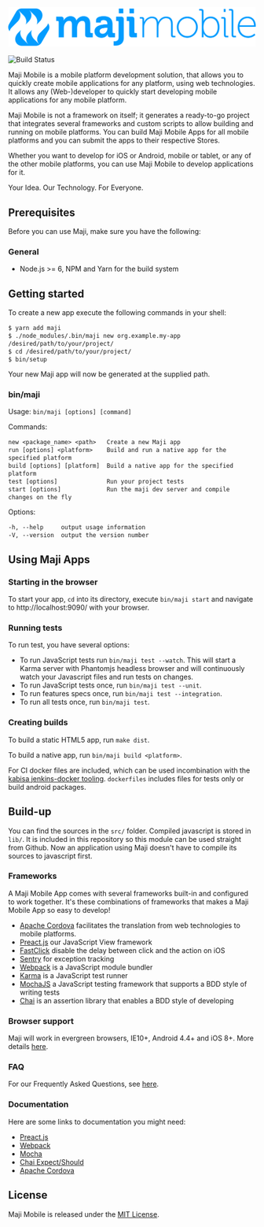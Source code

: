 ![Maji Mobile](img/maji-mobile-logo.png)

![Build Status](https://ci.kabisa.nl/buildStatus/icon?job=maji)

Maji Mobile is a mobile platform development solution, that allows you to quickly create mobile applications for any platform, using web technologies.
It allows any (Web-)developer to quickly start developing mobile applications for any mobile platform.

Maji Mobile is not a framework on itself; it generates a ready-to-go project that integrates several frameworks and custom scripts to allow building and running on mobile platforms. You can build Maji Mobile Apps for all mobile platforms and you can submit the apps to their respective Stores.

Whether you want to develop for iOS or Android, mobile or tablet, or any of the other mobile platforms, you can use Maji Mobile to develop applications for it.

Your Idea. Our Technology. For Everyone.

## Prerequisites

Before you can use Maji, make sure you have the following:

### General

* Node.js >= 6, NPM and Yarn for the build system

## Getting started

To create a new app execute the following commands in your shell:

```
$ yarn add maji
$ ./node_modules/.bin/maji new org.example.my-app /desired/path/to/your/project/
$ cd /desired/path/to/your/project/
$ bin/setup
```

Your new Maji app will now be generated at the supplied path.

### bin/maji

  Usage: `bin/maji [options] [command]`


  Commands:

    new <package_name> <path>   Create a new Maji app
    run [options] <platform>    Build and run a native app for the specified platform
    build [options] [platform]  Build a native app for the specified platform
    test [options]              Run your project tests
    start [options]             Run the maji dev server and compile changes on the fly

  Options:

    -h, --help     output usage information
    -V, --version  output the version number

## Using Maji Apps

### Starting in the browser

To start your app, `cd` into its directory, execute `bin/maji start` and navigate to http://localhost:9090/ with your browser.

### Running tests

To run test, you have several options:
* To run JavaScript tests run `bin/maji test --watch`. This will start a Karma server with Phantomjs headless browser and will continuously watch your Javascript files and run tests on changes.
* To run JavaScript tests once, run `bin/maji test --unit`.
* To run features specs once, run `bin/maji test --integration`.
* To run all tests once, run `bin/maji test`.

### Creating builds

To build a static HTML5 app, run `make dist`.

To build a native app, run `bin/maji build <platform>`.

For CI docker files are included, which can be used incombination with the [kabisa jenkins-docker tooling](https://github.com/kabisa/jenkins-docker). `dockerfiles` includes files for tests only or build android packages.

## Build-up

You can find the sources in the `src/` folder.
Compiled javascript is stored in `lib/`.  It is included in this repository so this module can be used straight from Github. Now an application using Maji doesn't have to compile its sources to javascript first.

### Frameworks

A Maji Mobile App comes with several frameworks built-in and configured to work together. It's these combinations of frameworks that makes a Maji Mobile App so easy to develop!

 * [Apache Cordova](https://cordova.apache.org) facilitates the translation from web technologies to mobile platforms.
 * [Preact.js](https://preactjs.com) our JavaScript View framework
 * [FastClick](http://ftlabs.github.io/fastclick/) disable the delay between click and the action on iOS
 * [Sentry](https://sentry.io) for exception tracking
 * [Webpack](https://webpack.js.org/) is a JavaScript module bundler
 * [Karma](http://karma-runner.github.io/) is a JavaScript test runner
 * [MochaJS](http://mochajs.org) a JavaScript testing framework that supports a BDD style of writing tests
 * [Chai](http://chaijs.com) is an assertion library that enables a BDD style of developing

### Browser support

Maji will work in evergreen browsers, IE10+, Android 4.4+ and iOS 8+. More details [here](docs/README.md#support).

### FAQ

For our Frequently Asked Questions, see [here](docs/faq.md).

### Documentation

Here are some links to documentation you might need:

 * [Preact.js](https://preactjs.com)
 * [Webpack](https://webpack.js.org/)
 * [Mocha](http://mochajs.org/#assertions)
 * [Chai Expect/Should](http://chaijs.com/api/bdd/)
 * [Apache Cordova](http://cordova.apache.org/docs/en/4.0.0/)


## License

Maji Mobile is released under the [MIT License](LICENSE).

